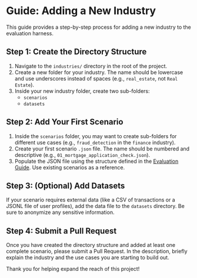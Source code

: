 <!-- docs/guides/02_ADDING_AN_INDUSTRY.md -->

# Guide: Adding a New Industry

This guide provides a step-by-step process for adding a new industry to the evaluation harness.

## Step 1: Create the Directory Structure

1.  Navigate to the `industries/` directory in the root of the project.
2.  Create a new folder for your industry. The name should be lowercase and use underscores instead of spaces (e.g., `real_estate`, not `Real Estate`).
3.  Inside your new industry folder, create two sub-folders:
    -   `scenarios`
    -   `datasets`

## Step 2: Add Your First Scenario

1.  Inside the `scenarios` folder, you may want to create sub-folders for different use cases (e.g., `fraud_detection` in the `finance` industry).
2.  Create your first scenario `.json` file. The name should be numbered and descriptive (e.g., `01_mortgage_application_check.json`).
3.  Populate the JSON file using the structure defined in the [Evaluation Guide](01_EVALUATION_GUIDE.md). Use existing scenarios as a reference.

## Step 3: (Optional) Add Datasets

If your scenario requires external data (like a CSV of transactions or a JSONL file of user profiles), add the data file to the `datasets` directory. Be sure to anonymize any sensitive information.

## Step 4: Submit a Pull Request

Once you have created the directory structure and added at least one complete scenario, please submit a Pull Request. In the description, briefly explain the industry and the use cases you are starting to build out.

Thank you for helping expand the reach of this project!
